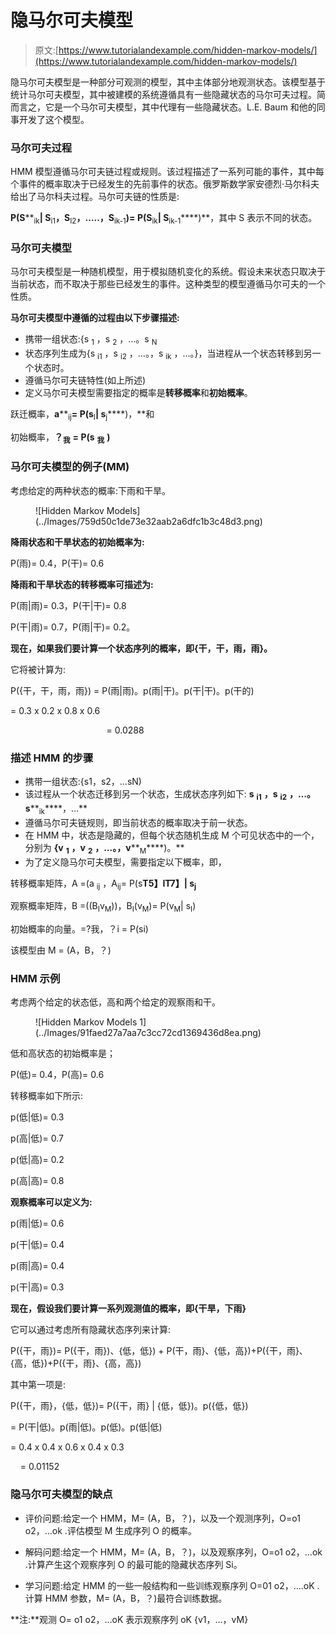 # 隐马尔可夫模型

> 原文:[https://www.tutorialandexample.com/hidden-markov-models/](https://www.tutorialandexample.com/hidden-markov-models/)

隐马尔可夫模型是一种部分可观测的模型，其中主体部分地观测状态。该模型基于统计马尔可夫模型，其中被建模的系统遵循具有一些隐藏状态的马尔可夫过程。简而言之，它是一个马尔可夫模型，其中代理有一些隐藏状态。L.E. Baum 和他的同事开发了这个模型。

### 马尔可夫过程

HMM 模型遵循马尔可夫链过程或规则。该过程描述了一系列可能的事件，其中每个事件的概率取决于已经发生的先前事件的状态。俄罗斯数学家安德烈·马尔科夫给出了马尔科夫过程。马尔可夫链的性质是:

**P(S****<sub>ik</sub>****| S****<sub>i1</sub>****，S****<sub>I2</sub>****，…..，S****<sub>ik-1</sub>****)= P(S****<sub>ik</sub>****| S****<sub>ik-1</sub>****)**，其中 S 表示不同的状态。

### 马尔可夫模型

马尔可夫模型是一种随机模型，用于模拟随机变化的系统。假设未来状态只取决于当前状态，而不取决于那些已经发生的事件。这种类型的模型遵循马尔可夫的一个性质。

**马尔可夫模型中遵循的过程由以下步骤描述:**

*   携带一组状态:{s <sub>1</sub> ，s <sub>2</sub> ，…。s <sub>N</sub>
*   状态序列生成为{s <sub>i1</sub> ，s <sub>i2</sub> ，…。，s <sub>ik</sub> ，…。}，当进程从一个状态转移到另一个状态时。
*   遵循马尔可夫链特性(如上所述)
*   定义马尔可夫模型需要指定的概率是**转移概率**和**初始概率**。

跃迁概率，**a****<sub>ij</sub>****= P(s****<sub>I</sub>****| s****<sub>j</sub>****)，**和

初始概率，**？<sub>我</sub>** **= P(s** **<sub>我</sub>** **)**

### 马尔可夫模型的例子(MM)

考虑给定的两种状态的概率:下雨和干旱。

<figure class="aligncenter">![Hidden Markov Models](../Images/759d50c1de73e32aab2a6dfc1b3c48d3.png)</figure>

**降雨状态和干旱状态的初始概率为:**

P(雨)= 0.4，P(干)= 0.6

**降雨和干旱状态的转移概率可描述为:**

P(雨|雨)= 0.3，P(干|干)= 0.8

P(干|雨)= 0.7，P(雨|干)= 0.2。

**现在，如果我们要计算一个状态序列的概率，即{干，干，雨，雨}。**

它将被计算为:

P({干，干，雨，雨}) = P(雨|雨)。p(雨|干)。p(干|干)。p(干的)

= 0.3 x 0.2 x 0.8 x 0.6

                                       = 0.0288

### 描述 HMM 的步骤

*   携带一组状态:{s1，s2，…sN)
*   该过程从一个状态迁移到另一个状态，生成状态序列如下: **s** **<sub>i1</sub>** **，s** **<sub>i2</sub>** **，…。s****<sub>ik</sub>****，…**
*   遵循马尔可夫链规则，即当前状态的概率取决于前一状态。
*   在 HMM 中，状态是隐藏的，但每个状态随机生成 M 个可见状态中的一个，分别为 **{v** **<sub>1</sub>** **，v** **<sub>2</sub>** **，…。，v****<sub>M</sub>****)。**
*   为了定义隐马尔可夫模型，需要指定以下概率，即，

转移概率矩阵，A =(a <sub>ij</sub> ，A<sub>ij</sub>= P(s**T5】IT7】| s<sub>j</sub>**

观察概率矩阵，B =((B<sub>I</sub>v<sub>M</sub>))，B<sub>I</sub>(v<sub>M</sub>)= P(v<sub>M</sub>| s<sub>I</sub>)

初始概率的向量。=?我，？i = P(si)

该模型由 M = (A，B，？)

### HMM 示例

考虑两个给定的状态低，高和两个给定的观察雨和干。

<figure class="aligncenter">![Hidden Markov Models 1](../Images/91faed27a7aa7c3cc72cd1369436d8ea.png)</figure>

低和高状态的初始概率是；

P(低)= 0.4，P(高)= 0.6

转移概率如下所示:

p(低|低)= 0.3

p(高|低)= 0.7

p(低|高)= 0.2

p(高|高)= 0.8

**观察概率可以定义为:**

p(雨|低)= 0.6

p(干|低)= 0.4

p(雨|高)= 0.4

p(干|高)= 0.3

**现在，假设我们要计算一系列观测值的概率，即{干旱，下雨}**

它可以通过考虑所有隐藏状态序列来计算:

P({干，雨})= P({干，雨})、{低，低}) + P(干，雨}、{低，高})+P({干，雨}、{高，低})+P({干，雨}、{高，高})

其中第一项是:

P({干，雨}，{低，低})= P({干，雨} | {低，低})。p({低，低})

= P(干|低)。p(雨|低)。p(低)。p(低|低)

= 0.4 x 0.4 x 0.6 x 0.4 x 0.3

    = 0.01152

### 隐马尔可夫模型的缺点

*   评价问题:给定一个 HMM，M= (A，B，？)，以及一个观测序列，O=o1 o2，…ok .评估模型 M 生成序列 O 的概率。

*   解码问题:给定一个 HMM，M= (A，B，？)，以及观察序列，O=o1 o2，…ok .计算产生这个观察序列 O 的最可能的隐藏状态序列 Si。

*   学习问题:给定 HMM 的一些一般结构和一些训练观察序列 O=01 o2，….oK .计算 HMM 参数，M= (A，B，？)最符合训练数据。

**注:**观测 O= o1 o2，…oK 表示观察序列 oK {v1，…，vM}